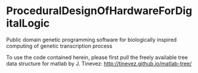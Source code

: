 # ProceduralDesignOfHardwareForDigitalLogic
Public domain genetic programming software for biologically inspired computing of genetic transcription process

To use the code contained herein, please first pull the freely available tree data structure for matlab by J. Tinevez:
http://tinevez.github.io/matlab-tree/
